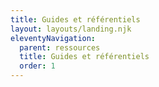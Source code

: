 ```yaml
---
title: Guides et référentiels
layout: layouts/landing.njk
eleventyNavigation:
  parent: ressources
  title: Guides et référentiels
  order: 1
---
```

